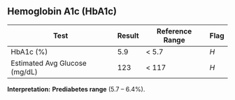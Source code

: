 ## Hemoglobin A1c (HbA1c)

| Test                        | Result  | Reference Range      | Flag  |
|-----------------------------|---------|----------------------|-------|
| HbA1c (%)                  | 5.9     | < 5.7                | *H*   |
| Estimated Avg Glucose (mg/dL)| 123    | < 117                | *H*   |

**Interpretation:** **Prediabetes range** (5.7 – 6.4%). 